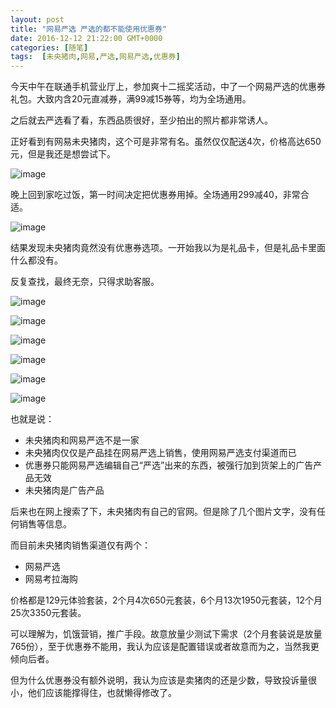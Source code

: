 ```yaml
---
layout: post
title: "网易严选 严选的都不能使用优惠券"
date: 2016-12-12 21:22:00 GMT+0000
categories: [随笔]
tags:  [未央猪肉,网易,严选,网易严选,优惠券]
---
```


今天中午在联通手机营业厅上，参加爽十二摇奖活动，中了一个网易严选的优惠券礼包。大致内含20元直减券，满99减15券等，均为全场通用。

之后就去严选看了看，东西品质很好，至少拍出的照片都非常诱人。

<!-- more -->

正好看到有网易未央猪肉，这个可是非常有名。虽然仅仅配送4次，价格高达650元，但是我还是想尝试下。

![image](https://cdn0.yukapril.com/blog/2016-12-12-netnese-you7.png-wm.black)

晚上回到家吃过饭，第一时间决定把优惠券用掉。全场通用299减40，非常合适。

![image](https://cdn0.yukapril.com/blog/2016-12-12-netease-you0.png-wm.black)

结果发现未央猪肉竟然没有优惠券选项。一开始我以为是礼品卡，但是礼品卡里面什么都没有。

反复查找，最终无奈，只得求助客服。

![image](https://cdn0.yukapril.com/blog/2016-12-12-netease-you1.png-wm.black)

![image](https://cdn0.yukapril.com/blog/2016-12-12-netease-you2.png-wm.black)

![image](https://cdn0.yukapril.com/blog/2016-12-12-netease-you3.png-wm.black)

![image](https://cdn0.yukapril.com/blog/2016-12-12-netease-you4.png-wm.black)

![image](https://cdn0.yukapril.com/blog/2016-12-12-netease-you5.png-wm.black)

![image](https://cdn0.yukapril.com/blog/2016-12-12-netease-you6.png-wm.black)

也就是说：

* 未央猪肉和网易严选不是一家
* 未央猪肉仅仅是产品挂在网易严选上销售，使用网易严选支付渠道而已
* 优惠券只能网易严选编辑自己“严选”出来的东西，被强行加到货架上的广告产品无效
* 未央猪肉是广告产品

后来也在网上搜索了下，未央猪肉有自己的官网。但是除了几个图片文字，没有任何销售等信息。

而目前未央猪肉销售渠道仅有两个：

* 网易严选
* 网易考拉海购

价格都是129元体验套装，2个月4次650元套装，6个月13次1950元套装，12个月25次3350元套装。

可以理解为，饥饿营销，推广手段。故意放量少测试下需求（2个月套装说是放量765份），至于优惠券不能用，我认为应该是配置错误或者故意而为之，当然我更倾向后者。

但为什么优惠券没有额外说明，我认为应该是卖猪肉的还是少数，导致投诉量很小，他们应该能撑得住，也就懒得修改了。